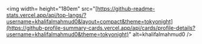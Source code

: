 <img width= height="180em" src="[https://github-readme-stats.vercel.app/api/top-langs/?username=khalifalmahmud0&layout=compact&theme=tokyonight](https://github-profile-summary-cards.vercel.app/api/cards/profile-details?username=khalifalmahmud0&theme=tokyonight)" alt=khalifalmahmud0 />

